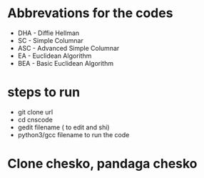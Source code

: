 # Abbrevations for the codes
* DHA - Diffie Hellman
* SC - Simple Columnar
* ASC - Advanced Simple Columnar
* EA - Euclidean Algorithm
* BEA - Basic Euclidean Algorithm
# steps to run 
* git clone url
* cd cnscode
* gedit filename ( to edit and shi)
* python3/gcc filename to run the code
# Clone chesko, pandaga chesko 
